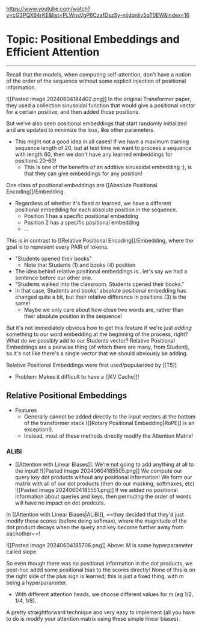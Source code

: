 https://www.youtube.com/watch?v=cG3PQX64rKE&list=PLWnsVgP6CzafDszSy-njjdqnliv5qT0EW&index=16

# Topic: Positional Embeddings and Efficient Attention

----

Recall that the models, when computing self-attention, don't have a notion of the order of the sequence without some explicit injection of positional information.

![[Pasted image 20240604184402.png]]
In the original Transformer paper, they used a collection sinusoidal function that would give a positional vector for a certain positive, and then added those positions.

But we've also seen positional embeddings that start randomly initialized and are updated to minimize the loss, like other parameters. 
- This might not a good idea in all cases! If we have a maximum training sequence length of 20, but at test time we want to process a sequence with length 60, then we don't have any learned embeddings for positions 20-60!
	- This is one of the benefits of an additive sinusoidal embedding :), is that they can give embeddings for any position!

One class of positional embeddings are [[Absolute Positional Encoding]]/Embedding.
- Regardless of whether it's fixed or learned, we have a different positional embedding for each absolute position in the sequence.
	- Position 1 has a specific positional embedding
	- Position 2 has a specific positional embedding
	- ...


This is in contrast to [[Relative Positional Encoding]]/Embedding, where the goal is to represent every PAIR of tokens.
- "Students opened their books"
	- Note that Students (1) and books (4) position
- The idea behind relative positional embeddings is.. let's say we had a sentence before our other one.
- "Students walked into the classroom. Students opened their books."
- In that case, Students and books' absolute positional embedding has changed quite a bit, but their relative difference in positions (3) is the same!
	- Maybe we only care about how close two words are, rather than their absolute position in the sequence!

But it's not immediately obvious how to get this feature if we're just *adding* something to our word embedding at the beginning of the process, right? What do we possibly add to our Students vector? Relative Positional Embeddings are a pairwise thing (of which there are many, from Student), so it's not like there's a single vector that we should obviously be adding.

Relative Positional Embeddings were first used/popularized by [[T5]]
- Problem: Makes it difficult to have a [[KV Cache]]!

## Relative Positional Embeddings
- Features
	- Generally cannot be added directly to the input vectors at the bottom of the transformer stack ([[Rotary Positional Embedding|RoPE]] is an exception!). 
	- Instead, most of these methods directly modify the Attention Matrix!

###  ALiBi
- [[Attention with Linear Biases]]: We're not going to add anything at all to the input!
![[Pasted image 20240604185505.png]]
We compute our query key dot products without any positional information!
We form our matrix with all of our dot products (then do our masking, softmaxes, etc)
![[Pasted image 20240604185551.png]]
If we added no positional information about queries and keys, then permuting the order of words will have no impact on dot prodcuts.

In [[Attention with Linear Biases|ALiBi]], ==they decided that they'd just modify these scores (before doing softmax), where the magnitude of the dot product decays when the query and key become further away from eachother==!

![[Pasted image 20240604185706.png]]
Above: M is some hyperparameter called slope

So even though there was no positional information in the dot products, we post-hoc addd some positional bias to the scores directly!
None of this is on the right side of the plus sign is learned; this is just a fixed thing, with m being a hyperparameter.
- With different attention heads, we choose different values for m (eg 1/2, 1/4, 1/8).

A pretty straightforward technique and very easy to implement (all you have to do is modify your attention matrix using these simple linear biases).
